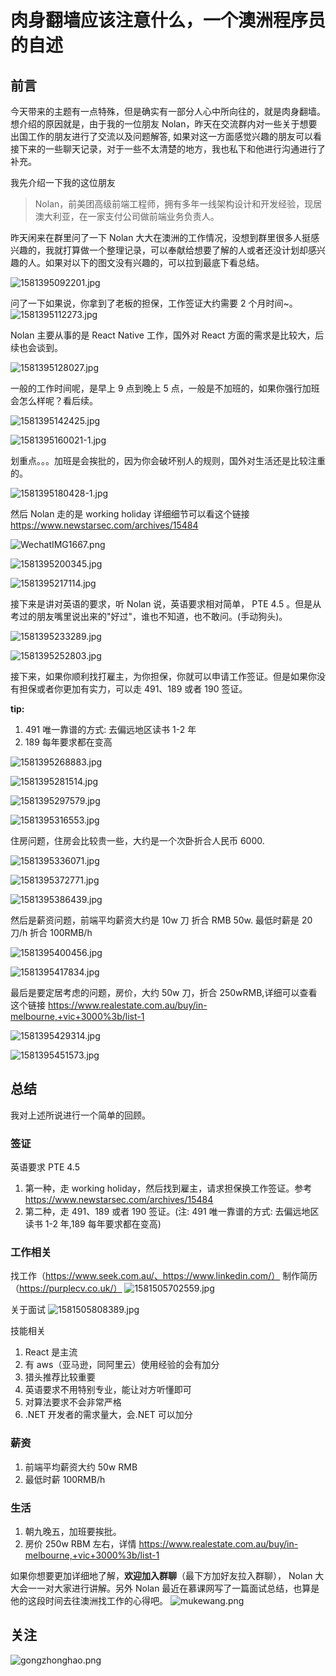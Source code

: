 # 肉身翻墙应该注意什么，一个澳洲程序员的自述

## 前言

今天带来的主题有一点特殊，但是确实有一部分人心中所向往的，就是肉身翻墙。想介绍的原因就是，由于我的一位朋友 Nolan，昨天在交流群内对一些关于想要出国工作的朋友进行了交流以及问题解答, 如果对这一方面感觉兴趣的朋友可以看接下来的一些聊天记录，对于一些不太清楚的地方，我也私下和他进行沟通进行了补充。

我先介绍一下我的这位朋友

> Nolan，前美团高级前端工程师，拥有多年一线架构设计和开发经验，现居澳大利亚，在一家支付公司做前端业务负责人。

昨天闲来在群里问了一下 Nolan 大大在澳洲的工作情况，没想到群里很多人挺感兴趣的，我就打算做一个整理记录，可以奉献给想要了解的人或者还没计划却感兴趣的人。如果对以下的图文没有兴趣的，可以拉到最底下看总结。

![1581395092201.jpg](https://s3.mdedit.online/blog/1581395092201.jpg)

问了一下如果说，你拿到了老板的担保，工作签证大约需要 2 个月时间~。
![1581395112273.jpg](https://s3.mdedit.online/blog/1581395112273.jpg)

Nolan 主要从事的是 React Native 工作，国外对 React 方面的需求是比较大，后续也会谈到。

![1581395128027.jpg](https://s3.mdedit.online/blog/1581395128027.jpg)

一般的工作时间呢，是早上 9 点到晚上 5 点，一般是不加班的，如果你强行加班会怎么样呢？看后续。

![1581395142425.jpg](https://s3.mdedit.online/blog/1581395142425.jpg)

![1581395160021-1.jpg](https://s3.mdedit.online/blog/1581395160021-1.jpg)

划重点。。。加班是会挨批的，因为你会破坏别人的规则，国外对生活还是比较注重的。

![1581395180428-1.jpg](https://s3.mdedit.online/blog/1581395180428-1.jpg)

然后 Nolan 走的是 working holiday 详细细节可以看这个链接 https://www.newstarsec.com/archives/15484

![WechatIMG1667.png](https://s3.mdedit.online/blog/WechatIMG1667.png)

![1581395200345.jpg](https://s3.mdedit.online/blog/1581395200345.jpg)

![1581395217114.jpg](https://s3.mdedit.online/blog/1581395217114.jpg)

接下来是讲对英语的要求，听 Nolan 说，英语要求相对简单， PTE 4.5 。但是从考过的朋友嘴里说出来的"好过"，谁也不知道，也不敢问。(手动狗头)。

![1581395233289.jpg](https://s3.mdedit.online/blog/1581395233289.jpg)

![1581395252803.jpg](https://s3.mdedit.online/blog/1581395252803.jpg)

接下来，如果你顺利找打雇主，为你担保，你就可以申请工作签证。但是如果你没有担保或者你更加有实力，可以走 491、189 或者 190 签证。

**tip:**

1. 491 唯一靠谱的方式: 去偏远地区读书 1-2 年
2. 189 每年要求都在变高

![1581395268883.jpg](https://s3.mdedit.online/blog/1581395268883.jpg)

![1581395281514.jpg](https://s3.mdedit.online/blog/1581395281514.jpg)

![1581395297579.jpg](https://s3.mdedit.online/blog/1581395297579.jpg)

![1581395316553.jpg](https://s3.mdedit.online/blog/1581395316553.jpg)

住房问题，住房会比较贵一些，大约是一个次卧折合人民币 6000.

![1581395336071.jpg](https://s3.mdedit.online/blog/1581395336071.jpg)

![1581395372771.jpg](https://s3.mdedit.online/blog/1581395372771.jpg)

![1581395386439.jpg](https://s3.mdedit.online/blog/1581395386439.jpg)

然后是薪资问题，前端平均薪资大约是 10w 刀 折合 RMB 50w. 最低时薪是 20 刀/h 折合 100RMB/h

![1581395400456.jpg](https://s3.mdedit.online/blog/1581395400456.jpg)

![1581395417834.jpg](https://s3.mdedit.online/blog/1581395417834.jpg)

最后是要定居考虑的问题，房价，大约 50w 刀，折合 250wRMB,详细可以查看这个链接 https://www.realestate.com.au/buy/in-melbourne,+vic+3000%3b/list-1

![1581395429314.jpg](https://s3.mdedit.online/blog/1581395429314.jpg)

![1581395451573.jpg](https://s3.mdedit.online/blog/1581395451573.jpg)

## 总结

我对上述所说进行一个简单的回顾。

### 签证

英语要求 PTE 4.5

1. 第一种，走 working holiday，然后找到雇主，请求担保换工作签证。参考 https://www.newstarsec.com/archives/15484
2. 第二种，走 491、189 或者 190 签证。(注: 491 唯一靠谱的方式: 去偏远地区读书 1-2 年,189 每年要求都在变高)

### 工作相关

找工作（https://www.seek.com.au/、https://www.linkedin.com/）
制作简历（https://purplecv.co.uk/）
![1581505702559.jpg](https://s3.mdedit.online/blog/1581505702559.jpg)

关于面试
![1581505808389.jpg](https://s3.mdedit.online/blog/1581505808389.jpg)

技能相关

1. React 是主流
2. 有 aws（亚马逊，同阿里云）使用经验的会有加分
3. 猎头推荐比较重要
4. 英语要求不用特别专业，能让对方听懂即可
5. 对算法要求不会非常严格
6. .NET 开发者的需求量大，会.NET 可以加分

### 薪资

1. 前端平均薪资大约 50w RMB
2. 最低时薪 100RMB/h

### 生活

1. 朝九晚五，加班要挨批。
2. 房价 250w RBM 左右，详情 https://www.realestate.com.au/buy/in-melbourne,+vic+3000%3b/list-1

如果你想要更加详细地了解，**欢迎加入群聊**（最下方加好友拉入群聊）， Nolan 大大会一一对大家进行讲解。另外 Nolan 最近在慕课网写了一篇面试总结，也算是他的这段时间去往澳洲找工作的心得吧。
![mukewang.png](https://s3.mdedit.online/blog/mukewang.png)

## 关注

![gongzhonghao.png](https://s3.mdedit.online/blog/gongzhonghao.png)
